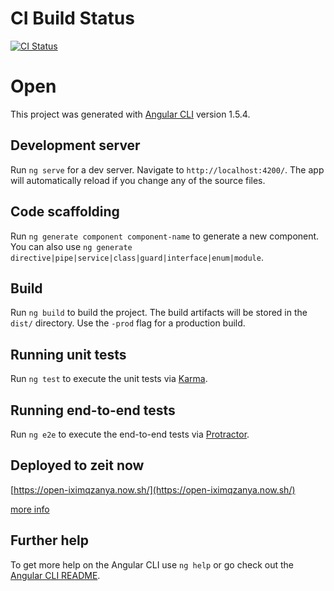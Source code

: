 # CI Build Status
[![CI Status](https://travis-ci.org/NicholasMurray/open.svg?branch=master)](https://travis-ci.org/NicholasMurray/open)

# Open

This project was generated with [Angular CLI](https://github.com/angular/angular-cli) version 1.5.4.

## Development server

Run `ng serve` for a dev server. Navigate to `http://localhost:4200/`. The app will automatically reload if you change any of the source files.

## Code scaffolding

Run `ng generate component component-name` to generate a new component. You can also use `ng generate directive|pipe|service|class|guard|interface|enum|module`.

## Build

Run `ng build` to build the project. The build artifacts will be stored in the `dist/` directory. Use the `-prod` flag for a production build.

## Running unit tests

Run `ng test` to execute the unit tests via [Karma](https://karma-runner.github.io).

## Running end-to-end tests

Run `ng e2e` to execute the end-to-end tests via [Protractor](http://www.protractortest.org/).

## Deployed to zeit now

[https://open-iximqzanya.now.sh/](https://open-iximqzanya.now.sh/)

[more info](https://medium.com/@littleStudent/deploying-angular-cli-projects-to-now-sh-e739c31053ac)

## Further help

To get more help on the Angular CLI use `ng help` or go check out the [Angular CLI README](https://github.com/angular/angular-cli/blob/master/README.md).
